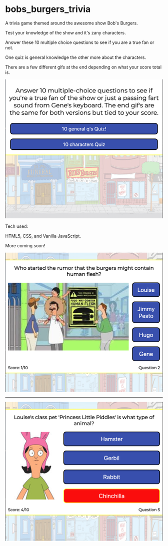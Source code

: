 # bobs_burgers_trivia
A trivia game themed around the awesome show Bob's Burgers.

Test your knowledge of the show and it's zany characters.

Answer these 10 multiple choice questions to see if you are a true fan or not.

One quiz is general knowledge the other more about the characters. 

There are a few different gifs at the end depending on what your score total is. 

<!-- Picture below of home page of Bob's Burgers Trivia Game  -->

![alt text](https://github.com/BrianLoveGa/bobs_burgers_trivia/blob/master/images/bbtg1.png "Screen shot from the Belcher's Trivia game")

Tech used:

HTML5, CSS, and Vanilla JavaScript.

More coming soon!

<!-- Picture below of Bob's Burgers Trivia Game  -->

![alt text](https://github.com/BrianLoveGa/bobs_burgers_trivia/blob/master/images/bbtg2.png "Screen shot from the Belcher's Trivia game")

----

<!-- Picture below of Bob's Burgers Trivia Game  -->

![alt text](https://github.com/BrianLoveGa/bobs_burgers_trivia/blob/master/images/bbtg3.png "Screen shot from the Belcher's Trivia game")
